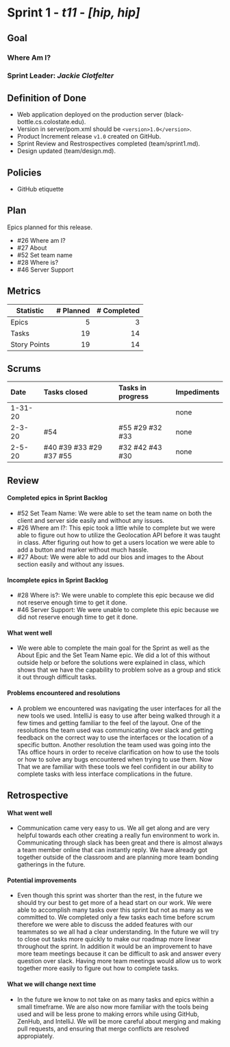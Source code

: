 # Sprint 1 - *t11* - *[hip, hip]*

## Goal

### Where Am I?
### Sprint Leader: *Jackie Clotfelter*

## Definition of Done

* Web application deployed on the production server (black-bottle.cs.colostate.edu).
* Version in server/pom.xml should be `<version>1.0</version>`.
* Product Increment release `v1.0` created on GitHub.
* Sprint Review and Restrospectives completed (team/sprint1.md).
* Design updated (team/design.md).

## Policies

* GitHub etiquette


## Plan

Epics planned for this release.

* #26 Where am I?
* #27 About
* #52 Set team name
* #28 Where is?
* #46 Server Support


## Metrics

| Statistic | # Planned | # Completed |
| --- | ---: | ---: |
| Epics | 5 | 3 |
| Tasks |  19   | 14 | 
| Story Points |  19  | 14 | 


## Scrums

| Date | Tasks closed  | Tasks in progress | Impediments |
| :--- | :--- | :--- | :--- |
| 1-31-20 |  |  | none |
| 2-3-20 | #54 | #55 #29 #32 #33 | none |
| 2-5-20 | #40 #39 #33 #29 #37 #55 | #32 #42 #43 #30 | none |



## Review

#### Completed epics in Sprint Backlog 
* #52 Set Team Name: We were able to set the team name on both the client and server side easily and without any issues.
* #26 Where am I?: This epic took a little while to complete but we were able to figure out how to utilize the Geolocation 
API before it was taught in class. After figuring out how to get a users location we were able to add a button and marker
without much hassle.
* #27 About: We were able to add our bios and images to the About section easily and without any issues.

#### Incomplete epics in Sprint Backlog 
* #28 Where is?: We were unable to complete this epic because we did not reserve enough time to get it done.
* #46 Server Support: We were unable to complete this epic because we did not reserve enough time to get it done.

#### What went well
* We were able to complete the main goal for the Sprint as well as the About Epic and the Set Team Name epic. We did a lot of this without outside help or before the solutions were explained in class, which shows that we have the capability to problem solve as a group and stick it out through difficult tasks. 

#### Problems encountered and resolutions
* A problem we encountered was navigating the user interfaces for all the new tools we used. IntelliJ is easy to use after being walked through it a few times and getting familiar to the feel of the layout. One of the resolutions the team used was communicating over slack and getting feedback on the correct way to use the interfaces or the location of a specific button. Another resolution the team used was going into the TAs office hours in order to receive clarification on how to use the tools or how to solve any bugs encountered when trying to use them. Now That we are familiar with these tools we feel confident in our ability to complete tasks with less interface complications in the future.

## Retrospective

#### What went well
* Communication came very easy to us. We all get along and are very helpful towards each other creating a really fun environment to work in. Communicating through slack has been great and there is almost always a team member online that can instantly reply. We have already got together outside of the classroom and are planning more team bonding gatherings in the future.

#### Potential improvements
* Even though this sprint was shorter than the rest, in the future we should try our best to get more of a head start on our work. We were able to accomplish many tasks over this sprint but not as many as we committed to. We completed only a few tasks each time before scrum therefore we were able to discuss the added features with our teammates so we all had a clear understanding. In the future we will try to close out tasks more quickly to make our roadmap more linear throughout the sprint. In addition it would be an improvement to have more team meetings because it can be difficult to ask and answer every question over slack. Having more team meetings would allow us to work together more easily to figure out how to complete tasks.

#### What we will change next time
* In the future we know to not take on as many tasks and epics within a small timeframe. We are also now more familiar with the tools being used and will be less prone to making errors while using GitHub, ZenHub, and IntelliJ. We will be more careful about merging and making pull requests, and ensuring that merge conflicts are resolved appropiately.
